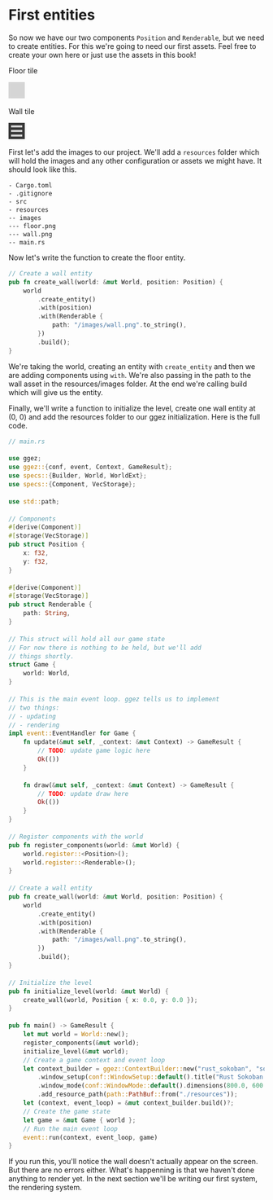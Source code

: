 # First entities

So now we have our two components `Position` and `Renderable`, but we need to create entities. For this we're going to need our first assets. Feel free to create your own here or just use the assets in this book!

Floor tile

![Floor tile](./images/floor.png)

Wall tile

![Wall tile](./images/wall.png)

First let's add the images to our project. We'll add a `resources` folder which will hold the images and any other configuration or assets we might have. It should look like this.

```
- Cargo.toml
- .gitignore
- src
- resources
-- images
--- floor.png
--- wall.png
-- main.rs
```

Now let's write the function to create the floor entity.

```rust
// Create a wall entity
pub fn create_wall(world: &mut World, position: Position) {
    world
        .create_entity()
        .with(position)
        .with(Renderable {
            path: "/images/wall.png".to_string(),
        })
        .build();
}
```

We're taking the world, creating an entity with `create_entity` and then we are adding components using `with`. We're also passing in the path to the wall asset in the resources/images folder. At the end we're calling build which will give us the entity.

Finally, we'll write a function to initialize the level, create one wall entity at (0, 0) and add the resources folder to our ggez initialization. Here is the full code.

```rust
// main.rs

use ggez;
use ggez::{conf, event, Context, GameResult};
use specs::{Builder, World, WorldExt};
use specs::{Component, VecStorage};

use std::path;

// Components
#[derive(Component)]
#[storage(VecStorage)]
pub struct Position {
    x: f32,
    y: f32,
}

#[derive(Component)]
#[storage(VecStorage)]
pub struct Renderable {
    path: String,
}

// This struct will hold all our game state
// For now there is nothing to be held, but we'll add
// things shortly.
struct Game {
    world: World,
}

// This is the main event loop. ggez tells us to implement
// two things:
// - updating
// - rendering
impl event::EventHandler for Game {
    fn update(&mut self, _context: &mut Context) -> GameResult {
        // TODO: update game logic here
        Ok(())
    }

    fn draw(&mut self, _context: &mut Context) -> GameResult {
        // TODO: update draw here
        Ok(())
    }
}

// Register components with the world
pub fn register_components(world: &mut World) {
    world.register::<Position>();
    world.register::<Renderable>();
}

// Create a wall entity
pub fn create_wall(world: &mut World, position: Position) {
    world
        .create_entity()
        .with(position)
        .with(Renderable {
            path: "/images/wall.png".to_string(),
        })
        .build();
}

// Initialize the level
pub fn initialize_level(world: &mut World) {
    create_wall(world, Position { x: 0.0, y: 0.0 });
}

pub fn main() -> GameResult {
    let mut world = World::new();
    register_components(&mut world);
    initialize_level(&mut world);
    // Create a game context and event loop
    let context_builder = ggez::ContextBuilder::new("rust_sokoban", "sokoban")
        .window_setup(conf::WindowSetup::default().title("Rust Sokoban!"))
        .window_mode(conf::WindowMode::default().dimensions(800.0, 600.0))
        .add_resource_path(path::PathBuf::from("./resources"));
    let (context, event_loop) = &mut context_builder.build()?;
    // Create the game state
    let game = &mut Game { world };
    // Run the main event loop
    event::run(context, event_loop, game)
}
```

If you run this, you'll notice the wall doesn't actually appear on the screen. But there are no errors either. What's happenning is that we haven't done anything to render yet. In the next section we'll be writing our first system, the rendering system.

